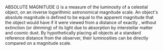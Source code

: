 ABSOLUTE MAGNITUDE () is a measure of the luminosity of a celestial object, on an inverse logarithmic astronomical magnitude scale. An object's absolute magnitude is defined to be equal to the apparent magnitude that the object would have if it were viewed from a distance of exactly , without extinction (or dimming) of its light due to absorption by interstellar matter and cosmic dust. By hypothetically placing all objects at a standard reference distance from the observer, their luminosities can be directly compared on a magnitude scale.
